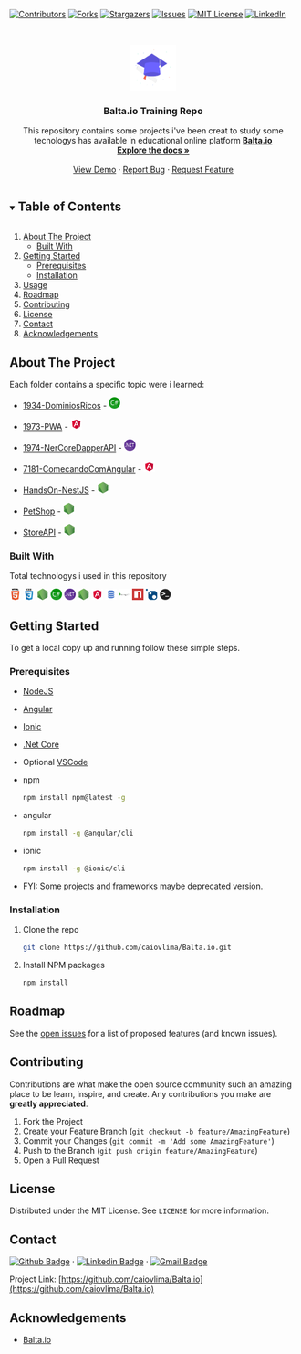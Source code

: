 [![Contributors][contributors-shield]][contributors-url]
[![Forks][forks-shield]][forks-url]
[![Stargazers][stars-shield]][stars-url]
[![Issues][issues-shield]][issues-url]
[![MIT License][license-shield]][license-url]
[![LinkedIn][linkedin-shield]][linkedin-url]



<!-- PROJECT LOGO -->
<br />
<p align="center">
  <a href="https://github.com/caiovlima/Balta.io">
    <img src="images/logo.png" alt="Logo" width="80" height="80">
  </a>

  <h3 align="center">Balta.io Training Repo</h3>

  <p align="center">
    This repository contains some projects i've been creat to study some tecnologys has available in educational
    online platform <a href="https://balta.io/"><strong>Balta.io</strong></a>
    <br />
    <a href="https://github.com/caiovlima/Balta.io"><strong>Explore the docs »</strong></a>
    <br />
    <br />
    <a href="https://github.com/caiovlima/Balta.io">View Demo</a>
    ·
    <a href="https://github.com/caiovlima/Balta.io/issues">Report Bug</a>
    ·
    <a href="https://github.com/caiovlima/Balta.io/issues">Request Feature</a>
  </p>
</p>



<!-- TABLE OF CONTENTS -->
<details open="open">
  <summary><h2 style="display: inline-block">Table of Contents</h2></summary>
  <ol>
    <li>
      <a href="#about-the-project">About The Project</a>
      <ul>
        <li><a href="#built-with">Built With</a></li>
      </ul>
    </li>
    <li>
      <a href="#getting-started">Getting Started</a>
      <ul>
        <li><a href="#prerequisites">Prerequisites</a></li>
        <li><a href="#installation">Installation</a></li>
      </ul>
    </li>
    <li><a href="#usage">Usage</a></li>
    <li><a href="#roadmap">Roadmap</a></li>
    <li><a href="#contributing">Contributing</a></li>
    <li><a href="#license">License</a></li>
    <li><a href="#contact">Contact</a></li>
    <li><a href="#acknowledgements">Acknowledgements</a></li>
  </ol>
</details>



<!-- ABOUT THE PROJECT -->
## About The Project

Each folder contains a specific topic were i learned:
* [1934-DominiosRicos](https://github.com/caiovlima/Balta.io/tree/master/1934-DominiosRicos) - <code><img  height="20"  src="https://raw.githubusercontent.com/github/explore/80688e429a7d4ef2fca1e82350fe8e3517d3494d/topics/csharp/csharp.png"></code>

* [1973-PWA](https://github.com/caiovlima/Balta.io/tree/master/1973-PWA/instaionic) - <code><img  height="20"  src="https://raw.githubusercontent.com/github/explore/80688e429a7d4ef2fca1e82350fe8e3517d3494d/topics/angular/angular.png"></code> 

* [1974-NerCoreDapperAPI](https://github.com/caiovlima/Balta.io/tree/master/1974-NerCoreDapperAPI) - <code><img  height="20"  src="https://raw.githubusercontent.com/github/explore/80688e429a7d4ef2fca1e82350fe8e3517d3494d/topics/dotnet/dotnet.png"></code> 

* [7181-ComecandoComAngular](https://github.com/caiovlima/Balta.io/tree/master/7181-ComecandoComAngular) - <code><img  height="20"  src="https://raw.githubusercontent.com/github/explore/80688e429a7d4ef2fca1e82350fe8e3517d3494d/topics/angular/angular.png"></code> 

* [HandsOn-NestJS](https://github.com/caiovlima/Balta.io/tree/master/HandsOn-NestJS) - <code><img  height="20"  src="https://raw.githubusercontent.com/github/explore/80688e429a7d4ef2fca1e82350fe8e3517d3494d/topics/nodejs/nodejs.png"></code> 

* [PetShop](https://github.com/caiovlima/Balta.io/tree/master/PetShop) - <code><img  height="20"  src="https://raw.githubusercontent.com/github/explore/80688e429a7d4ef2fca1e82350fe8e3517d3494d/topics/nodejs/nodejs.png"></code> 

* [StoreAPI](https://github.com/caiovlima/Balta.io/tree/master/StoreAPI) - <code><img  height="20"  src="https://raw.githubusercontent.com/github/explore/80688e429a7d4ef2fca1e82350fe8e3517d3494d/topics/nodejs/nodejs.png"></code> 



### Built With
Total technologys i used in this repository


<code><img  height="20"  src="https://raw.githubusercontent.com/github/explore/80688e429a7d4ef2fca1e82350fe8e3517d3494d/topics/html/html.png"></code> <code><img  height="20"  src="https://raw.githubusercontent.com/github/explore/80688e429a7d4ef2fca1e82350fe8e3517d3494d/topics/css/css.png"></code> <code><img  height="20"  src="https://raw.githubusercontent.com/github/explore/80688e429a7d4ef2fca1e82350fe8e3517d3494d/topics/nodejs/nodejs.png"></code> <code><img  height="20"  src="https://raw.githubusercontent.com/github/explore/80688e429a7d4ef2fca1e82350fe8e3517d3494d/topics/csharp/csharp.png"></code> <code><img  height="20"  src="https://raw.githubusercontent.com/github/explore/80688e429a7d4ef2fca1e82350fe8e3517d3494d/topics/dotnet/dotnet.png"></code> <code><img  height="20"  src="https://raw.githubusercontent.com/github/explore/80688e429a7d4ef2fca1e82350fe8e3517d3494d/topics/nodejs/nodejs.png"></code> <code><img  height="20"  src="https://raw.githubusercontent.com/github/explore/80688e429a7d4ef2fca1e82350fe8e3517d3494d/topics/angular/angular.png"></code> <code><img  height="20"  src="https://raw.githubusercontent.com/github/explore/80688e429a7d4ef2fca1e82350fe8e3517d3494d/topics/sql/sql.png"></code> <code><img  height="20"  src="https://raw.githubusercontent.com/github/explore/80688e429a7d4ef2fca1e82350fe8e3517d3494d/topics/mongodb/mongodb.png"></code>  <code><img  height="20"  src="https://raw.githubusercontent.com/github/explore/80688e429a7d4ef2fca1e82350fe8e3517d3494d/topics/npm/npm.png"></code> <code><img  height="20"  src="https://raw.githubusercontent.com/github/explore/80688e429a7d4ef2fca1e82350fe8e3517d3494d/topics/nuget/nuget.png"></code>  <code><img  height="20"  src="https://raw.githubusercontent.com/github/explore/80688e429a7d4ef2fca1e82350fe8e3517d3494d/topics/terminal/terminal.png"></code> 



<!-- GETTING STARTED -->
## Getting Started

To get a local copy up and running follow these simple steps.

### Prerequisites

* [NodeJS](https://nodejs.org/en/)
* [Angular](https://angular.io/)
* [Ionic](https://ionicframework.com/)
* [.Net Core](https://dotnet.microsoft.com/download/dotnet-core)
* Optional [VSCode](https://code.visualstudio.com/)

* npm
  ```sh
  npm install npm@latest -g
  ```

* angular
  ```sh
  npm install -g @angular/cli
  ```

* ionic
  ```sh
  npm install -g @ionic/cli
  ```

* FYI: Some projects and frameworks maybe deprecated version.

### Installation

1. Clone the repo
   ```sh
   git clone https://github.com/caiovlima/Balta.io.git
   ```
2. Install NPM packages 
   ```sh
   npm install
   ```



<!-- ROADMAP -->
## Roadmap

See the [open issues](https://github.com/caiovlima/Balta.io/issues) for a list of proposed features (and known issues).



<!-- CONTRIBUTING -->
## Contributing

Contributions are what make the open source community such an amazing place to be learn, inspire, and create. Any contributions you make are **greatly appreciated**.

1. Fork the Project
2. Create your Feature Branch (`git checkout -b feature/AmazingFeature`)
3. Commit your Changes (`git commit -m 'Add some AmazingFeature'`)
4. Push to the Branch (`git push origin feature/AmazingFeature`)
5. Open a Pull Request



<!-- LICENSE -->
## License

Distributed under the MIT License. See `LICENSE` for more information.



<!-- CONTACT -->
## Contact

[![Github Badge](https://img.shields.io/badge/-Github-000?style=flat&logo=Github&logoColor=white&link=https://github.com/caiovlima)](https://github.com/caiovlima) · [![Linkedin Badge](https://img.shields.io/badge/-LinkedIn-blue?style=flat&logo=Linkedin&logoColor=white&link=https://www.linkedin.com/in/caioviniciuslima/)](https://www.linkedin.com/in/caioviniciuslima/) · [![Gmail Badge](https://img.shields.io/badge/-Gmail-c14438?style=flat&logo=Gmail&logoColor=white&link=mailto:contatocaiovlimat@gmail.com)](mailto:contatocaiovlima@gmail.com)

Project Link: [https://github.com/caiovlima/Balta.io](https://github.com/caiovlima/Balta.io)



<!-- ACKNOWLEDGEMENTS -->
## Acknowledgements

* [Balta.io](https://balta.io/)





<!-- MARKDOWN LINKS & IMAGES -->
<!-- https://www.markdownguide.org/basic-syntax/#reference-style-links -->
[contributors-shield]: https://img.shields.io/github/contributors/caiovlima/Balta.io.svg?style=for-the-badge
[contributors-url]: https://github.com/caiovlima/Balta.io/graphs/contributors
[forks-shield]: https://img.shields.io/github/forks/caiovlima/Balta.io.svg?style=for-the-badge
[forks-url]: https://github.com/caiovlima/Balta.io/network/members
[stars-shield]: https://img.shields.io/github/stars/caiovlima/Balta.io.svg?style=for-the-badge
[stars-url]: https://github.com/caiovlima/Balta.io/stargazers
[issues-shield]: https://img.shields.io/github/issues/caiovlima/Balta.io.svg?style=for-the-badge
[issues-url]: https://github.com/caiovlima/Balta.io/issues
[license-shield]: https://img.shields.io/github/license/caiovlima/Balta.io.svg?style=for-the-badge
[license-url]: https://github.com/caiovlima/Balta.io/blob/master/LICENSE.txt
[linkedin-shield]: https://img.shields.io/badge/-LinkedIn-black.svg?style=for-the-badge&logo=linkedin&colorB=555
[linkedin-url]: https://www.linkedin.com/in/caioviniciuslima/
